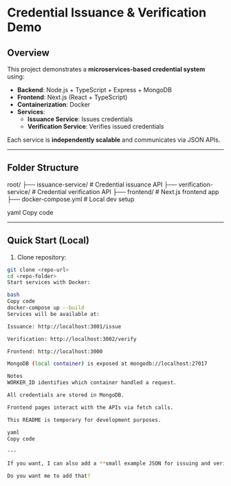 # Credential Issuance & Verification Demo

## Overview
This project demonstrates a **microservices-based credential system** using:

- **Backend**: Node.js + TypeScript + Express + MongoDB
- **Frontend**: Next.js (React + TypeScript)
- **Containerization**: Docker
- **Services**:
  - **Issuance Service**: Issues credentials
  - **Verification Service**: Verifies issued credentials

Each service is **independently scalable** and communicates via JSON APIs.

---

## Folder Structure
root/
├── issuance-service/ # Credential issuance API
├── verification-service/ # Credential verification API
├── frontend/ # Next.js frontend app
├── docker-compose.yml # Local dev setup

yaml
Copy code

---

## Quick Start (Local)
1. Clone repository:
```bash
git clone <repo-url>
cd <repo-folder>
Start services with Docker:

bash
Copy code
docker-compose up --build
Services will be available at:

Issuance: http://localhost:3001/issue

Verification: http://localhost:3002/verify

Frontend: http://localhost:3000

MongoDB (local container) is exposed at mongodb://localhost:27017

Notes
WORKER_ID identifies which container handled a request.

All credentials are stored in MongoDB.

Frontend pages interact with the APIs via fetch calls.

This README is temporary for development purposes.

yaml
Copy code

---

If you want, I can also add a **small example JSON for issuing and verifying credentials** directly in this README — makes it easy for anyone to test your APIs without extra instructions.  

Do you want me to add that?